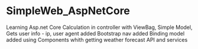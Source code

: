 # SimpleWeb_AspNetCore
Learning Asp.net Core
Calculation in controller with ViewBag, 
Simple Model,
Gets user info - ip, user agent
added Bootstrap nav
added Binding model
added using Components whith getting weather forecast API and services 
